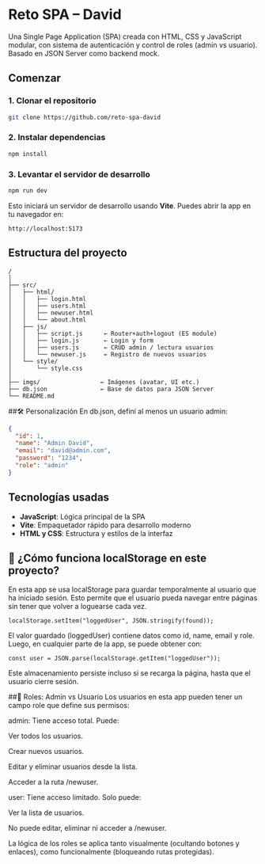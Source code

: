 # Reto SPA – David
Una Single Page Application (SPA) creada con HTML, CSS y JavaScript modular, con sistema de autenticación y control de roles (admin vs usuario). Basado en JSON Server como backend mock.

##  Comenzar

### 1. Clonar el repositorio

```bash
git clone https://github.com/reto-spa-david
```

### 2. Instalar dependencias

```bash
npm install
```

### 3. Levantar el servidor de desarrollo

```bash
npm run dev
```

Esto iniciará un servidor de desarrollo usando **Vite**. Puedes abrir la app en tu navegador en:

```
http://localhost:5173
```

##  Estructura del proyecto

```
/
│
├── src/
│   ├── html/
│   │   ├── login.html
│   │   ├── users.html
│   │   ├── newuser.html
│   │   └── about.html
│   ├── js/
│   │   ├── script.js      ← Router+auth+logout (ES module)
│   │   ├── login.js       ← Login y form
│   │   ├── users.js       ← CRUD admin / lectura usuarios
│   │   └── newuser.js     ← Registro de nuevos usuarios
│   └── style/
│       └── style.css
│
├── imgs/                 ← Imágenes (avatar, UI etc.)
├── db.json               ← Base de datos para JSON Server
└── README.md
```
##🛠 Personalización
En db.json, definí al menos un usuario admin:
```Json
{
  "id": 1,
  "name": "Admin David",
  "email": "david@admin.com",
  "password": "1234",
  "role": "admin"
}

```

##  Tecnologías usadas

- **JavaScript**: Lógica principal de la SPA
- **Vite**: Empaquetador rápido para desarrollo moderno
- **HTML y CSS**: Estructura y estilos de la interfaz

##  🧠 ¿Cómo funciona localStorage en este proyecto?
En esta app se usa localStorage para guardar temporalmente al usuario que ha iniciado sesión. Esto permite que el usuario pueda navegar entre páginas sin tener que volver a loguearse cada vez.
```Js
localStorage.setItem("loggedUser", JSON.stringify(found));

```
El valor guardado (loggedUser) contiene datos como id, name, email y role. Luego, en cualquier parte de la app, se puede obtener con:

```
const user = JSON.parse(localStorage.getItem("loggedUser"));
```
Este almacenamiento persiste incluso si se recarga la página, hasta que el usuario cierre sesión.

##🔐 Roles: Admin vs Usuario
Los usuarios en esta app pueden tener un campo role que define sus permisos:

admin:
Tiene acceso total. Puede:

Ver todos los usuarios.

Crear nuevos usuarios.

Editar y eliminar usuarios desde la lista.

Acceder a la ruta /newuser.

user:
Tiene acceso limitado. Solo puede:

Ver la lista de usuarios.

No puede editar, eliminar ni acceder a /newuser.

La lógica de los roles se aplica tanto visualmente (ocultando botones y enlaces), como funcionalmente (bloqueando rutas protegidas).
